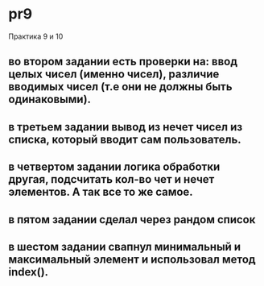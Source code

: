 # pr9
Практика 9 и 10
## во втором задании есть проверки на: ввод целых чисел (именно чисел), различие вводимых чисел (т.е они не должны быть одинаковыми).
## в третьем задании вывод из нечет чисел из списка, который вводит сам пользователь.
## в четвертом задании логика обработки другая, подсчитать кол-во чет и нечет элементов. А так все то же самое.
## в пятом задании сделал через рандом список
## в шестом задании свапнул минимальный и максимальный элемент и использовал метод index().
